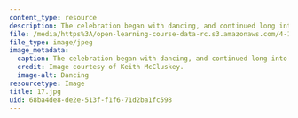 ```yaml
---
content_type: resource
description: The celebration began with dancing, and continued long into the night.
file: /media/https%3A/open-learning-course-data-rc.s3.amazonaws.com/4-170-ecuador-workshop-fall-2006/68ba4de8de2e513ff1f671d2ba1fc598_17.jpg
file_type: image/jpeg
image_metadata:
  caption: The celebration began with dancing, and continued long into the night.
  credit: Image courtesy of Keith McCluskey.
  image-alt: Dancing
resourcetype: Image
title: 17.jpg
uid: 68ba4de8-de2e-513f-f1f6-71d2ba1fc598
---
```

